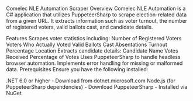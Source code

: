 Comelec NLE Automation Scraper
Overview
Comelec NLE Automation is a C# application that utilizes PuppeteerSharp to scrape election-related data from a given URL. It extracts information such as voter turnout, the number of registered voters, valid ballots cast, and candidate details.

Features
Scrapes voter statistics including:
Number of Registered Voters
Voters Who Actually Voted
Valid Ballots Cast
Absentations
Turnout Percentage
Location
Extracts candidate details:
Candidate Name
Votes Received
Percentage of Votes
Uses PuppeteerSharp to handle headless browser automation.
Implements error handling for missing or malformed data.
Prerequisites
Ensure you have the following installed:

.NET 6.0 or higher - Download from dotnet.microsoft.com
Node.js (for PuppeteerSharp dependencies) - Download
PuppeteerSharp - Installed via NuGet
